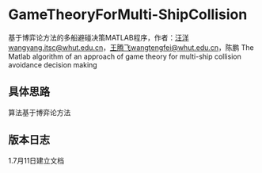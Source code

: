 # GameTheoryForMulti-ShipCollision
基于博弈论方法的多船避碰决策MATLAB程序，作者：汪洋wangyang.itsc@whut.edu.cn，王腾飞wangtengfei@whut.edu.cn，陈鹏
The Matlab algorithm of an approach of game theory for multi-ship collision avoidance decision making
## 具体思路
算法基于博弈论方法
## 版本日志
1.7月11日建立文档
